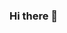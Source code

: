 ### Hi there 👋

<!--
**jmoli4/jmoli4** is a ✨ _special_ ✨ repository because its `README.md` (this file) appears on your GitHub profile.

Here are some ideas to get you started:

- 🔭 I’m currently working on a Python course
- 🌱 I’m currently learning Python
- 👯 I’m looking to collaborate on ...
- 🤔 I’m looking for help with becoming a better developer
- 💬 Ask me about ...
- 📫 How to reach me: ...
- ⚡ Fun fact: ...

-->
